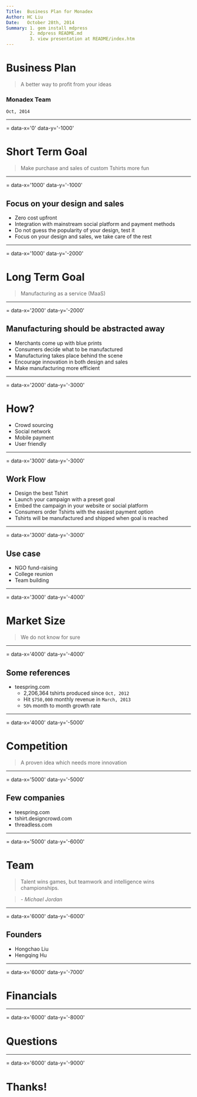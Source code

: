 ```yaml
---
Title:  Business Plan for Monadex
Author: HC Liu
Date:   October 28th, 2014
Summary: 1. gem install mdpress
         2. mdpress README.md
         3. view presentation at README/index.htm
---
```

# Business Plan

> A better way to profit from your ideas

### Monadex Team

`Oct, 2014`

---
= data-x='0' data-y='-1000'
# Short Term Goal

> Make purchase and sales of custom Tshirts more fun

---
= data-x='1000' data-y='-1000'
## Focus on your design and sales

- Zero cost upfront
- Integration with mainstream social platform and payment methods
- Do not guess the popularity of your design, test it
- Focus on your design and sales, we take care of the rest

---
= data-x='1000' data-y='-2000'
# Long Term Goal

> Manufacturing as a service (MaaS)

---
= data-x='2000' data-y='-2000'
## Manufacturing should be abstracted away

- Merchants come up with blue prints
- Consumers decide what to be manufactured
- Manufacturing takes place behind the scene
- Encourage innovation in both design and sales
- Make manufacturing more efficient

---
= data-x='2000' data-y='-3000'
# How?

- Crowd sourcing
- Social network
- Mobile payment
- User friendly

---
= data-x='3000' data-y='-3000'
## Work Flow

- Design the best Tshirt
- Launch your campaign with a preset goal
- Embed the campaign in your website or social platform
- Consumers order Tshirts with the easiest payment option
- Tshirts will be manufactured and shipped when goal is reached

---
= data-x='3000' data-y='-3000'
## Use case

- NGO fund-raising
- College reunion
- Team building

---
= data-x='3000' data-y='-4000'
# Market Size

> We do not know for sure

---
= data-x='4000' data-y='-4000'
## Some references

- teespring.com
  - 2,206,364 tshirts produced since `Oct, 2012`
  - Hit `$750,000` monthly revenue in `March, 2013`
  - `50%` month to month growth rate

---
= data-x='4000' data-y='-5000'
# Competition

> A proven idea which needs more innovation

---
= data-x='5000' data-y='-5000'
## Few companies

- teespring.com
- tshirt.designcrowd.com
- threadless.com

---
= data-x='5000' data-y='-6000'
# Team

> Talent wins games, but teamwork and intelligence wins championships.

> *- Michael Jordan*

---
= data-x='6000' data-y='-6000'
## Founders

- Hongchao Liu
- Hengqing Hu

---
= data-x='6000' data-y='-7000'
# Financials

---
= data-x='6000' data-y='-8000'
# Questions

---
= data-x='6000' data-y='-9000'
# Thanks!
